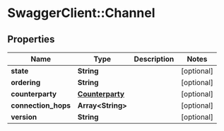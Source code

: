 # SwaggerClient::Channel

## Properties
Name | Type | Description | Notes
------------ | ------------- | ------------- | -------------
**state** | **String** |  | [optional] 
**ordering** | **String** |  | [optional] 
**counterparty** | [**Counterparty**](Counterparty.md) |  | [optional] 
**connection_hops** | **Array&lt;String&gt;** |  | [optional] 
**version** | **String** |  | [optional] 


